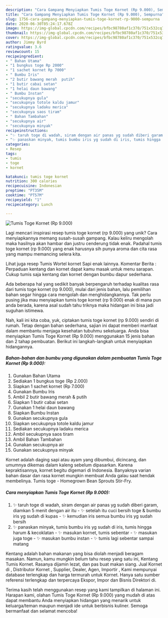 ```yaml
---
description: "Cara Gampang Menyiapkan Tumis Toge Kornet (Rp 9.000), Sempurna"
title: "Cara Gampang Menyiapkan Tumis Toge Kornet (Rp 9.000), Sempurna"
slug: 1756-cara-gampang-menyiapkan-tumis-toge-kornet-rp-9000-sempurna
date: 2020-06-30T05:24:17.678Z
image: https://img-global.cpcdn.com/recipes/bfbc98780af1c370/751x532cq70/tumis-toge-kornet-rp-9000-foto-resep-utama.jpg
thumbnail: https://img-global.cpcdn.com/recipes/bfbc98780af1c370/751x532cq70/tumis-toge-kornet-rp-9000-foto-resep-utama.jpg
cover: https://img-global.cpcdn.com/recipes/bfbc98780af1c370/751x532cq70/tumis-toge-kornet-rp-9000-foto-resep-utama.jpg
author: Jimmy Byrd
ratingvalue: 3.6
reviewcount: 15
recipeingredient:
- " Bahan Utama"
- "1 bungkus toge Rp 2000"
- "1 sachet kornet Rp 7000"
- " Bumbu Iris"
- "2 butir bawang merah  putih"
- "1 butir cabai setan"
- "1 helai daun bawang"
- " Bumbu Instan"
- "secukupnya gula"
- "secukupnya totole kaldu jamur"
- "secukupnya ladaku merica"
- "secukupnya saos tiram"
- " Bahan Tambahan"
- "secukupnya air"
- "secukupnya minyak"
recipeinstructions:
- "✨ taruh toge di wadah, siram dengan air panas yg sudah diberi garam, diamkan 5 menit dengan air itu ✨ setelah itu cuci bersih toge &amp; bumbu iris yg sudah di kupas ✨ kemudian iris semua bumbu iris yg sudah bersih"
- "✨ panaskan minyak, tumis bumbu iris yg sudah di iris, tumis hingga harum &amp; kecoklatan ✨ masukan kornet, tumis sebentar ✨ masukan juga toge ✨ masukan bumbu instan ✨ tumis lagi sebentar sampai matang"
categories:
- Resep
tags:
- tumis
- toge
- kornet

katakunci: tumis toge kornet 
nutrition: 300 calories
recipecuisine: Indonesian
preptime: "PT35M"
cooktime: "PT57M"
recipeyield: "1"
recipecategory: Lunch

---
```



![Tumis Toge Kornet (Rp 9.000)](https://img-global.cpcdn.com/recipes/bfbc98780af1c370/751x532cq70/tumis-toge-kornet-rp-9000-foto-resep-utama.jpg)

Lagi mencari inspirasi resep tumis toge kornet (rp 9.000) yang unik? Cara menyiapkannya memang susah-susah gampang. Kalau keliru mengolah maka hasilnya akan hambar dan justru cenderung tidak enak. Padahal tumis toge kornet (rp 9.000) yang enak harusnya sih punya aroma dan cita rasa yang mampu memancing selera kita.

Lihat juga resep Tumis Wortel kornet Sapi enak lainnya. Komentar Berita : Perpaduan kentang dan kornet dapat kamu masak untuk menu sarapan. Cukup tumis saja kentang dan kornet dengan bumbu dapur sederhana.

Ada beberapa hal yang sedikit banyak berpengaruh terhadap kualitas rasa dari tumis toge kornet (rp 9.000), mulai dari jenis bahan, lalu pemilihan bahan segar hingga cara mengolah dan menghidangkannya. Tak perlu pusing jika mau menyiapkan tumis toge kornet (rp 9.000) enak di mana pun anda berada, karena asal sudah tahu triknya maka hidangan ini bisa jadi suguhan istimewa.


Nah, kali ini kita coba, yuk, ciptakan tumis toge kornet (rp 9.000) sendiri di rumah. Tetap dengan bahan sederhana, sajian ini dapat memberi manfaat dalam membantu menjaga kesehatan tubuhmu sekeluarga. Anda bisa menyiapkan Tumis Toge Kornet (Rp 9.000) menggunakan 15 jenis bahan dan 2 tahap pembuatan. Berikut ini langkah-langkah untuk menyiapkan hidangannya.

<!--inarticleads1-->

##### Bahan-bahan dan bumbu yang digunakan dalam pembuatan Tumis Toge Kornet (Rp 9.000):

1. Gunakan  Bahan Utama
1. Sediakan 1 bungkus toge (Rp 2.000)
1. Siapkan 1 sachet kornet (Rp 7.000)
1. Gunakan  Bumbu Iris
1. Ambil 2 butir bawang merah &amp; putih
1. Siapkan 1 butir cabai setan
1. Gunakan 1 helai daun bawang
1. Siapkan  Bumbu Instan
1. Gunakan secukupnya gula
1. Siapkan secukupnya totole kaldu jamur
1. Sediakan secukupnya ladaku merica
1. Ambil secukupnya saos tiram
1. Ambil  Bahan Tambahan
1. Gunakan secukupnya air
1. Gunakan secukupnya minyak


Kornet adalah daging sapi atau ayam yang dibumbui, dicincang, dan umumnya dikemas dalam kaleng sebelum dipasarkan. Karena kepraktisannya, kornet begitu digemari di Indonesia. Banyaknya varian bahan dasar dan rasa kornet mungkin membuat Anda galau saat hendak membelinya. Tumis toge - Homegrown Bean Sprouts Stir-Fry. 

<!--inarticleads2-->

##### Cara menyiapkan Tumis Toge Kornet (Rp 9.000):

1. ✨ taruh toge di wadah, siram dengan air panas yg sudah diberi garam, diamkan 5 menit dengan air itu - ✨ setelah itu cuci bersih toge &amp; bumbu iris yg sudah di kupas - ✨ kemudian iris semua bumbu iris yg sudah bersih
1. ✨ panaskan minyak, tumis bumbu iris yg sudah di iris, tumis hingga harum &amp; kecoklatan - ✨ masukan kornet, tumis sebentar - ✨ masukan juga toge - ✨ masukan bumbu instan - ✨ tumis lagi sebentar sampai matang


Kentang adalah bahan makanan yang bisa diolah menjadi beragam masakan. Namun, kamu mungkin belum tahu resep yang satu ini, Kentang Tumis Kornet. Rasanya dijamin lezat, dan pas buat makan siang. Jual Kornet di , Distributor Kornet , Supplier, Dealer, Agen, Importir , Kami mempunyai database terlengkap dan harga termurah untuk Kornet. Hanya satu sumber referensi terlengkap dan terpercaya Ekspor, Impor dan Bisnis Direktori di. 

Terima kasih telah menggunakan resep yang kami tampilkan di halaman ini. Harapan kami, olahan Tumis Toge Kornet (Rp 9.000) yang mudah di atas dapat membantu Anda menyiapkan hidangan yang menarik untuk keluarga/teman maupun menjadi ide untuk berbisnis kuliner. Semoga bermanfaat dan selamat mencoba!
